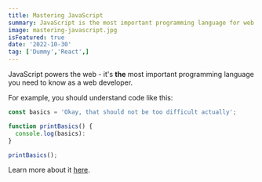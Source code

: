 ```yaml
---
title: Mastering JavaScript
summary: JavaScript is the most important programming language for web development. You probably don't know it well enough!
image: mastering-javascript.jpg
isFeatured: true
date: '2022-10-30'
tag: ['Dummy','React',]
---
```


JavaScript powers the web - it's **the** most important programming language you need to know as a web developer.

For example, you should understand code like this:

```js
const basics = 'Okay, that should not be too difficult actually';

function printBasics() {
  console.log(basics):
}

printBasics();
```

Learn more about it [here](https://academind.com).
